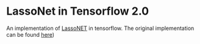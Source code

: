 # LassoNet in Tensorflow 2.0

An implementation of [LassoNET](https://arxiv.org/abs/1907.12207)  in tensorflow. The original implementation can be found [here](https://github.com/lasso-net/lassonet))


